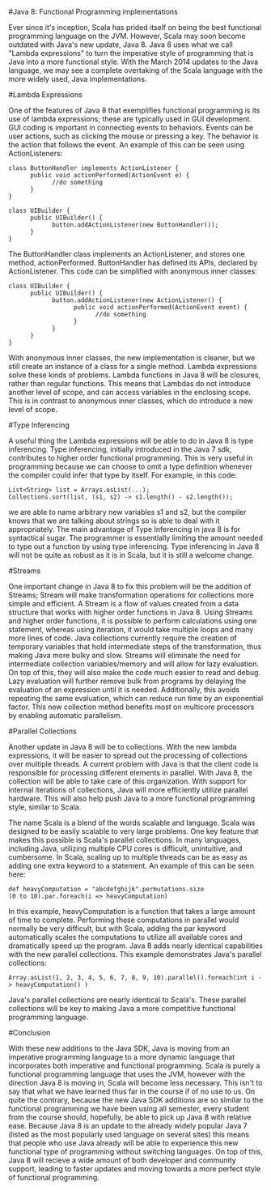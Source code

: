 #Java 8: Functional Programming implementations

Ever since it's inception, Scala has prided itself on being the best functional programming language on the JVM.
However, Scala may soon become outdated with Java's new update, Java 8.
Java 8 uses what we call "Lambda expressions" to turn the imperative style of programming that is Java into a more functional style.
With the March 2014 updates to the Java language, we may see a complete overtaking of the Scala language with the more widely used, Java implementations.

#Lambda Expressions

One of the features of Java 8 that exemplifies functional programming is its use of lambda expressions; these are typically used in GUI development.
GUI coding is important in connecting events to behaviors.
Events can be user actions, such as clicking the mouse or pressing a key.
The behavior is the action that follows the event.
An example of this can be seen using ActionListeners:

    class ButtonHandler implements ActionListener {
          public void actionPerformed(ActionEvent e) {
                //do something
          }
    }

    class UIBuilder {
          public UIBuilder() {
                button.addActionListener(new ButtonHandler());
          }
    }

The ButtonHandler class implements an ActionListener, and stores one method, actionPerformed.
ButtonHandler has defined its APIs, declared by ActionListener. 
This code can be simplified with anonymous inner classes:

    class UIBuilder {
          public UIBuilder() {
                button.addActionListener(new ActionListener() {
                      public void actionPerformed(ActionEvent event) {
                            //do something
                      }
                }
          }
    }

With anonymous inner classes, the new implementation is cleaner, but we still create an instance of a class for a single method.
Lambda expressions solve these kinds of problems. 
Lambda functions in Java 8 will be closures, rather than regular functions. 
This means that Lambdas do not introduce another level of scope, and can access variables in the enclosing scope. 
This is in contrast to anonymous inner classes, which do introduce a new level of scope.

#Type Inferencing

A useful thing the Lambda expressions will be able to do in Java 8 is type inferencing. 
Type inferencing, initially introduced in the Java 7 sdk, contributes to higher order functional programming. 
This is very useful in programming because we can choose to omit a type definition whenever the compiler could infer that type by itself. 
For example, in this code:

    List<String> list = Arrays.asList(...);
    Collections.sort(list, (s1, s2) -> s1.length() - s2.length());
     
we are able to name arbitrary new variables s1 and s2, but the compiler knows that we are talking about strings so is able to deal with it appropriately. 
The main advantage of Type Inferencing in java 8 is for syntactical sugar. The programmer is essentially limiting the amount needed to type out a function by using type inferencing.
Type inferencing in Java 8 will not be quite as robust as it is in Scala, but it is still a welcome change.

#Streams

One important change in Java 8 to fix this problem will be the addition of Streams; Stream will make transformation operations for collections more simple and efficient.
A Stream is a flow of values created from a data structure that works with higher order functions in Java 8.
Using Streams and higher order functions, it is possible to perform calculations using one statement, whereas using iteration, it would take multiple loops and many more lines of code.
Java collections currently require the creation of temporary variables that hold intermediate steps of the transformation, thus making Java more bulky and slow. 
Streams will eliminate the need for intermediate collection variables/memory and will allow for lazy evaluation. 
On top of this, they will also make the code much easier to read and debug.
Lazy evaluation will further remove bulk from programs by delaying the evaluation of an expression until it is needed. 
Additionally, this avoids repeating the same evaluation, which can reduce run time by an exponential factor. 
This new collection method benefits most on multicore processors by enabling automatic parallelism.

#Parallel Collections

Another update in Java 8 will be to collections. 
With the new lambda expressions, it will be easier to spread out the processing of collections over multiple threads. 
A current problem with Java is that the client code is responsible for processing different elements in parallel. 
With Java 8, the collection will be able to take care of this organization. 
With support for internal iterations of collections, Java will more efficiently utilize parallel hardware. 
This will also help push Java to a more functional programming style, similar to Scala. 

The name Scala is a blend of the words scalable and language.
Scala was designed to be easily scalable to very large problems.
One key feature that makes this possible is Scala's parallel collections.
In many languages, including Java, utilizing multiple CPU cores is difficult, unintuitive, and cumbersome.
In Scala, scaling up to multiple threads can be as easy as adding one extra keyword to a statement.
An example of this can be seen here:

    def heavyComputation = "abcdefghijk".permutations.size
    (0 to 10).par.foreach(i => heavyComputation)

In this example, heavyComputation is a function that takes a large amount of time to complete.
Performing these computations in parallel would normally be very difficult, but with Scala, adding the par keyword automatically scales the computations to utilize all available cores and dramatically speed up the program.
Java 8 adds nearly identical capabilities with the new parallel collections.
This example demonstrates Java's parallel collections:

    Array.asList(1, 2, 3, 4, 5, 6, 7, 8, 9, 10).parallel().foreach(int i -> heavyComputation() )

Java's parallel collections are nearly identical to Scala's.
These parallel collections will be key to making Java a more competitive functional programming language.

#Conclusion

With these new additions to the Java SDK, Java is moving from an imperative programming language to a more dynamic language that incorporates both imperative and functional programming. 
Scala is purely a functional programming language that uses the JVM, however with the direction Java 8 is moving in, Scala will become less necessary. 
This isn't to say that what we have learned thus far in the course if of no use to us.
On quite the contrary, because the new Java SDK additions are so similar to the functional programming we have been using all semester, every student from the course should, hopefully, be able to pick up Java 8 with relative ease.
Because Java 8 is an update to the already widely popular Java 7 (listed as the most popularly used language on several sites) this means that people who use Java already will be able to experience this new functional type of programming without switching languages.
On top of this, Java 8 will recieve a wide amount of both developer and community support, leading to faster updates and moving towards a more perfect style of functional programming.
